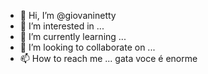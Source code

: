 
- 👋 Hi, I’m @giovaninetty
- 👀 I’m interested in ...
- 🌱 I’m currently learning ...
- 💞️ I’m looking to collaborate on ...
- 📫 How to reach me ...
gata voce é enorme
<!---
Gata voce é enorme
--->
